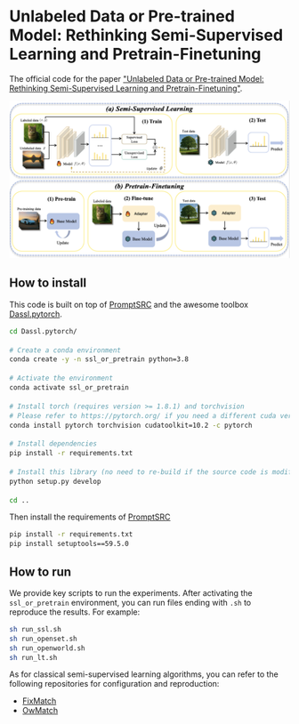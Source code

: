 # Unlabeled Data or Pre-trained Model: Rethinking Semi-Supervised Learning and Pretrain-Finetuning

The official code for the paper ["Unlabeled Data or Pre-trained Model: Rethinking Semi-Supervised Learning and Pretrain-Finetuning"](https://arxiv.org/abs/2505.13317).

![pipeline](figs/pipeline.png)

## How to install

This code is built on top of [PromptSRC](https://github.com/muzairkhattak/PromptSRC) and the awesome toolbox [Dassl.pytorch](https://github.com/KaiyangZhou/Dassl.pytorch).

```bash
cd Dassl.pytorch/

# Create a conda environment
conda create -y -n ssl_or_pretrain python=3.8

# Activate the environment
conda activate ssl_or_pretrain

# Install torch (requires version >= 1.8.1) and torchvision
# Please refer to https://pytorch.org/ if you need a different cuda version
conda install pytorch torchvision cudatoolkit=10.2 -c pytorch

# Install dependencies
pip install -r requirements.txt

# Install this library (no need to re-build if the source code is modified)
python setup.py develop

cd ..
```

Then install the requirements of [PromptSRC](https://github.com/muzairkhattak/PromptSRC)

```bash
pip install -r requirements.txt
pip install setuptools==59.5.0
```

## How to run

We provide key scripts to run the experiments. After activating the `ssl_or_pretrain` environment, you can run files ending with `.sh` to reproduce the results. For example:

```bash
sh run_ssl.sh
sh run_openset.sh
sh run_openworld.sh
sh run_lt.sh
```

As for classical semi-supervised learning algorithms, you can refer to the following repositories for configuration and reproduction:

- [FixMatch](https://github.com/google-research/fixmatch)
- [OwMatch](https://github.com/niusj03/owmatch)



